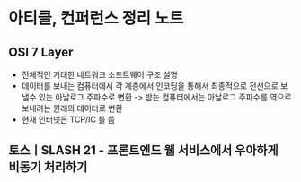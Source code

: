 # 아티클, 컨퍼런스 정리 노트

## OSI 7 Layer

- 전체적인 거대한 네트워크 소프트웨어 구조 설명
- 데이터를 보내는 컴퓨터에서 각 계층에서 인코딩을 통해서 최종적으로 전선으로 보낼수 있는 아날로그 주파수로 변환 -> 받는 컴퓨터에서는 아날로그 주파수를 역으로 보내려는 원래의 데이터로 변환
- 현재 인터넷은 TCP/IC 를 씀

## 토스ㅣSLASH 21 - 프론트엔드 웹 서비스에서 우아하게 비동기 처리하기
